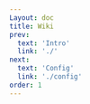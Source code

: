 ```yaml
---
Layout: doc
title: Wiki
prev:
  text: 'Intro'
  link: './'
next:
  text: 'Config'
  link: './config'
order: 1
---
```


<ClientOnly>
<DamageChart 
  :incomingDamage="50"
  :armorToughness="0"
  :minDamage="0"
  :maxDamage="60"
  :maxArmorPoints="100"
  :isJavaEdition="true"
/>
</ClientOnly>